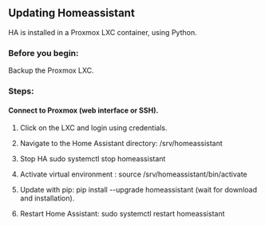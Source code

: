 
## Updating Homeassistant

HA is installed in a Proxmox LXC container, using Python.

### Before you begin:

Backup the Proxmox LXC.

### Steps:

#### Connect to Proxmox (web interface or SSH).
1) Click on the LXC and login using credentials.
2) Navigate to the Home Assistant directory: /srv/homeassistant
3) Stop HA sudo systemctl stop homeassistant
4) Activate virtual environment : source /srv/homeassistant/bin/activate

5) Update with pip: pip install --upgrade homeassistant (wait for download and installation).

6) Restart Home Assistant: sudo systemctl restart homeassistant
 
